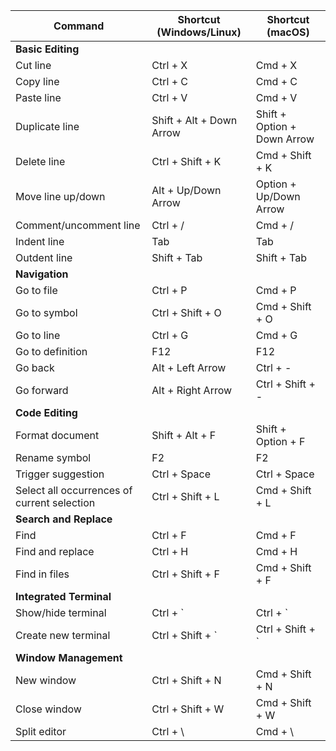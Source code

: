| Command | Shortcut (Windows/Linux) | Shortcut (macOS) |
|---|---|---| 
| **Basic Editing** |  |  |
| Cut line | Ctrl + X | Cmd + X |
| Copy line | Ctrl + C | Cmd + C |
| Paste line | Ctrl + V | Cmd + V |
| Duplicate line | Shift + Alt + Down Arrow | Shift + Option + Down Arrow |
| Delete line | Ctrl + Shift + K | Cmd + Shift + K |
| Move line up/down | Alt + Up/Down Arrow | Option + Up/Down Arrow |
| Comment/uncomment line | Ctrl + / | Cmd + / |
| Indent line | Tab | Tab |
| Outdent line | Shift + Tab | Shift + Tab |
| **Navigation** |  |  |
| Go to file | Ctrl + P | Cmd + P |
| Go to symbol | Ctrl + Shift + O | Cmd + Shift + O |
| Go to line | Ctrl + G | Cmd + G |
| Go to definition | F12 | F12 |
| Go back | Alt + Left Arrow | Ctrl + - |
| Go forward | Alt + Right Arrow | Ctrl + Shift + - |
| **Code Editing** |  |  |
| Format document | Shift + Alt + F | Shift + Option + F |
| Rename symbol | F2 | F2 |
| Trigger suggestion | Ctrl + Space | Ctrl + Space |
| Select all occurrences of current selection | Ctrl + Shift + L | Cmd + Shift + L |
| **Search and Replace** |  |  |
| Find | Ctrl + F | Cmd + F |
| Find and replace | Ctrl + H | Cmd + H |
| Find in files | Ctrl + Shift + F | Cmd + Shift + F |
| **Integrated Terminal** |  |  |
| Show/hide terminal | Ctrl + ` | Ctrl + ` |
| Create new terminal | Ctrl + Shift + ` | Ctrl + Shift + ` |
| **Window Management** |  |  |
| New window | Ctrl + Shift + N | Cmd + Shift + N |
| Close window | Ctrl + Shift + W | Cmd + Shift + W |
| Split editor | Ctrl + \ | Cmd + \ |
